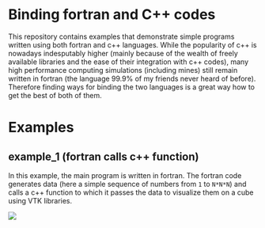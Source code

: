 # Binding fortran and C++ codes

This repository contains examples that demonstrate simple programs written using both fortran and c++ languages. While the popularity of c++ is nowadays indesputably higher (mainly because of the wealth of freely available libraries and the ease of their integration with c++ codes), many high performance computing simulations (including mines) still remain written in fortran (the language 99.9% of my friends never heard of before). Therefore finding ways for binding the two languages is a great way how to get the best of both of them.

# Examples

## example_1 (fortran calls c++ function)
In this example, the main program is written in fortran. The fortran code generates data (here a simple sequence of numbers from `1` to `N*N*N`) and calls a c++ function to which it passes the data to visualize them on a cube using VTK libraries. 

![](example_1.gif)

